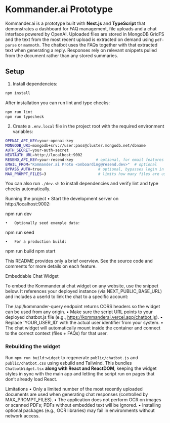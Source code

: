 # Kommander.ai Prototype

Kommander.ai is a prototype built with **Next.js** and **TypeScript** that demonstrates a dashboard for FAQ management, file uploads and a chat interface powered by OpenAI. Uploaded files are stored in MongoDB GridFS and the text from the most recent upload is extracted on demand using `pdf-parse` or `mammoth`. The chatbot uses the FAQs together with that extracted text when generating a reply. Responses rely on relevant snippets pulled from the document rather than any stored summaries.

## Setup

1. Install dependencies:

```bash
npm install
```

After installation you can run lint and type checks:

```bash
npm run lint
npm run typecheck
```

2. Create a `.env.local` file in the project root with the required environment variables:

```bash
OPENAI_API_KEY=your-openai-key
MONGODB_URI=mongodb+srv://user:pass@cluster.mongodb.net/dbname
AUTH_SECRET=your-auth-secret
NEXTAUTH_URL=http://localhost:9002
RESEND_API_KEY=your-resend-key          # optional, for email features
EMAIL_FROM="Kommander.ai Proto <onboarding@resend.dev>"  # optional
BYPASS_AUTH=true                         # optional, bypasses login in dev
MAX_PROMPT_FILES=3                       # limits how many files are used for building the prompt (default: 3)
```

You can also run `./dev.sh` to install dependencies and verify lint and type checks automatically.

Running the project
	•	Start the development server on http://localhost:9002:

npm run dev


	•	Optionally seed example data:

npm run seed


	•	For a production build:

npm run build
npm start



This README provides only a brief overview. See the source code and comments for more details on each feature.

Embeddable Chat Widget

To embed the Kommander.ai chat widget on any website, use the snippet below. It references your deployed instance (via NEXT_PUBLIC_BASE_URL) and includes a userId to link the chat to a specific account:

<div id="kommander-chatbot"></div>
<script src="https://kommanderai.vercel.app/chatbot.js"></script>
<script>
  window.initKommanderChatbot({ userId: 'YOUR_USER_ID' });
</script>

The /api/kommander-query endpoint returns CORS headers so the widget can be used from any origin.
	•	Make sure the script URL points to your deployed chatbot.js file (e.g., https://kommanderai.vercel.app/chatbot.js).
	•	Replace 'YOUR_USER_ID' with the actual user identifier from your system.
	•	The chat widget will automatically mount inside the container and connect to the correct context (files + FAQs) for that user.

### Rebuilding the widget

Run `npm run build:widget` to regenerate `public/chatbot.js` and `public/chatbot.css` using esbuild and Tailwind. This bundles `ChatbotWidget.tsx` **along with React and ReactDOM**, keeping the widget styles in sync with the main app and letting the script run on pages that don’t already load React.

Limitations
        •       Only a limited number of the most recently uploaded documents are used when generating chat responses (controlled by MAX_PROMPT_FILES).
        •       The application does not perform OCR on images or scanned PDFs; PDFs without embedded text will be ignored.
        •       Installing optional packages (e.g., OCR libraries) may fail in environments without network access.
